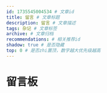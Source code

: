 ```yaml
---
id: 1735545004534 # 文章id
title: 留言 # 文章标题
description: 留言 # 文章描述
tags: 杂记 # 文章标签
archive: # 文章归档
recommendations: # 相关推荐id
shadow: true # 是否隐藏
top: 0 # 是否zhi置顶，数字越大优先级越高
---
```


<link rel="stylesheet" href="styles/Comment.css">

# 留言板
